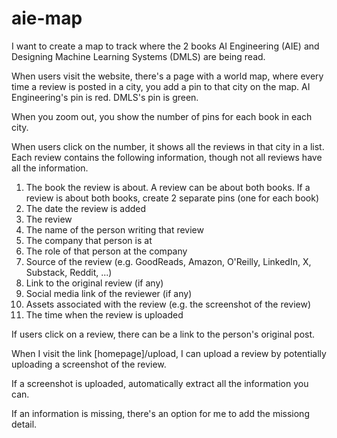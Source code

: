 # aie-map

I want to create a map to track where the 2 books AI Engineering (AIE) and Designing Machine Learning Systems (DMLS) are being read.

When users visit the website, there's a page with a world map, where every time a review is posted in a city, you add a pin to that city on the map. AI Engineering's pin is red. DMLS's pin is green.

When you zoom out, you show the number of pins for each book in each city.

When users click on the number, it shows all the reviews in that city in a list. Each review contains the following information, though not all reviews have all the information.
1. The book the review is about. A review can be about both books. If a review is about both books, create 2 separate pins (one for each book)
2. The date the review is added
3. The review
4. The name of the person writing that review
5. The company that person is at
6. The role of that person at the company
7. Source of the review (e.g. GoodReads, Amazon, O'Reilly, LinkedIn, X, Substack, Reddit, ...)
8. Link to the original review (if any)
9. Social media link of the reviewer (if any)
10. Assets associated with the review (e.g. the screenshot of the review)
11. The time when the review is uploaded

If users click on a review, there can be a link to the person's original post.

When I visit the link [homepage]/upload, I can upload a review by potentially uploading a screenshot of the review.

If a screenshot is uploaded, automatically extract all the information you can.

If an information is missing, there's an option for me to add the missiong detail.
